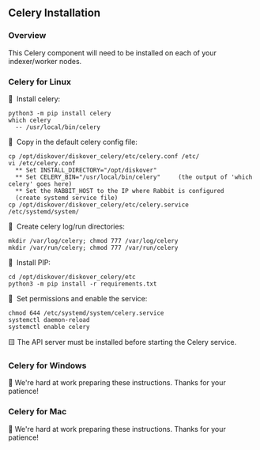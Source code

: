 <p id=“install_celery”></p>

## Celery Installation 

### Overview

This Celery component will need to be installed on each of your indexer/worker nodes.

### Celery for Linux

🔴 &nbsp;Install celery:
```
python3 -m pip install celery
which celery
  -- /usr/local/bin/celery
```

🔴 &nbsp;Copy in the default celery config file:
```
cp /opt/diskover/diskover_celery/etc/celery.conf /etc/
vi /etc/celery.conf
  ** Set INSTALL_DIRECTORY="/opt/diskover"
  ** Set CELERY_BIN="/usr/local/bin/celery"     (the output of 'which celery' goes here)
  ** Set the RABBIT_HOST to the IP where Rabbit is configured
  (create systemd service file)
cp /opt/diskover/diskover_celery/etc/celery.service /etc/systemd/system/
```

🔴 &nbsp;Create celery log/run directories:
```
mkdir /var/log/celery; chmod 777 /var/log/celery
mkdir /var/run/celery; chmod 777 /var/run/celery
```

🔴 &nbsp;Install PIP:
```
cd /opt/diskover/diskover_celery/etc
python3 -m pip install -r requirements.txt
```

🔴 &nbsp;Set permissions and enable the service:
```
chmod 644 /etc/systemd/system/celery.service
systemctl daemon-reload
systemctl enable celery
```

🟨 The API server must be installed before starting the Celery service.

### Celery for Windows

🚧 We're hard at work preparing these instructions. Thanks for your patience!

### Celery for Mac

🚧 We're hard at work preparing these instructions. Thanks for your patience!
